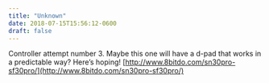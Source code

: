 ```yaml
---
title: "Unknown"
date: 2018-07-15T15:56:12-0600
draft: false
---
```


Controller attempt number 3\. Maybe this one will have a d-pad that works in a predictable way? Here’s hoping! [http://www.8bitdo.com/sn30pro-sf30pro/](http://www.8bitdo.com/sn30pro-sf30pro/)
